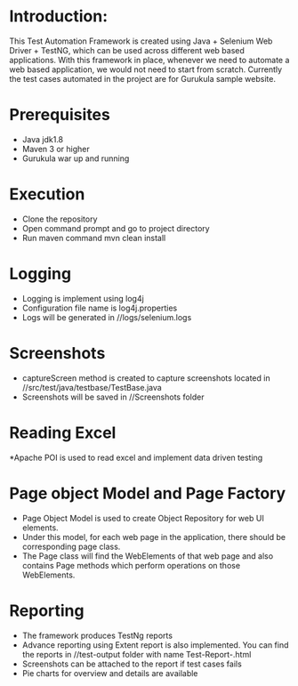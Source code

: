 # Introduction:
This Test Automation Framework is created using Java + Selenium Web Driver + TestNG, which can be used across different web based applications. With this framework in place, whenever we need to automate a web based application, we would not need to start from scratch. Currently the test cases automated in the project are for Gurukula sample website.

# Prerequisites
* Java jdk1.8
* Maven 3 or higher
* Gurukula war up and running

# Execution
* Clone the repository
* Open command prompt and go to project directory
* Run maven command mvn clean install

# Logging
* Logging is implement using log4j
* Configuration file name is log4j.properties
* Logs will be generated in //logs/selenium.logs

# Screenshots
* captureScreen method is created to capture screenshots located in //src/test/java/testbase/TestBase.java
* Screenshots will be saved in //Screenshots folder

# Reading Excel
*Apache POI is used to read excel and implement data driven testing

# Page object Model and Page Factory
* Page Object Model is used to create Object Repository for web UI elements. 
* Under this model, for each web page in the application, there should be corresponding page class. 
* The Page class will find the WebElements of that web page and also contains Page methods which perform operations on those WebElements.

# Reporting
* The framework produces TestNg reports
* Advance reporting using Extent report is also implemented. You can find the reports in //test-output folder with name Test-Report-<date-time>.html
* Screenshots can be attached to the report if test cases fails
* Pie charts for overview and details are available




